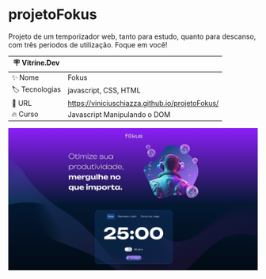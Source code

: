 # projetoFokus

Projeto de um temporizador web, tanto para estudo, quanto para descanso, com três periodos de utilização. Foque em você!

| :placard: Vitrine.Dev |     |
| -------------  | --- |
| :sparkles: Nome        | Fokus
| :label: Tecnologias | javascript, CSS, HTML
| :rocket: URL         | https://viniciuschiazza.github.io/projetoFokus/
| :fire: Curso         | Javascript Manipulando o DOM

<!-- Inserir imagem com a #vitrinedev ao final do link -->
![Imagem do Projeto Fokus](./readmeimagens/projetofokus.jpeg)

